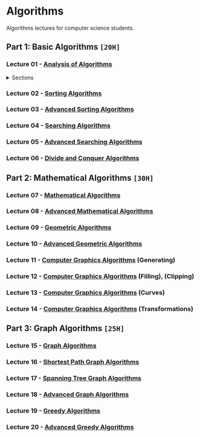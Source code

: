 # Algorithms
Algorithms lectures for computer science students.

## Part 1: Basic Algorithms `[20H]`

### Lecture 01 - [Analysis of Algorithms](https://github.com/cs-MohamedAyman/Algorithms/tree/master/Lecture%2001%20-%20Analysis%20of%20Algorithms)
<details>
	<summary>Sections</summary>
- Analysis Methods for Complexity
- Substitution Method
- Recurrence Tree Method
- Master Method
</details>

### Lecture 02 - [Sorting Algorithms](https://github.com/cs-MohamedAyman/Algorithms/tree/master/Lecture%2002%20-%20Sorting%20Algorithms)
### Lecture 03 - [Advanced Sorting Algorithms](https://github.com/cs-MohamedAyman/Algorithms/tree/master/Lecture%2003%20-%20Advanced%20Sorting%20Algorithms)
### Lecture 04 - [Searching Algorithms](https://github.com/cs-MohamedAyman/Algorithms/tree/master/Lecture%2004%20-%20Searching%20Algorithms)
### Lecture 05 - [Advanced Searching Algorithms](https://github.com/cs-MohamedAyman/Algorithms/tree/master/Lecture%2005%20-%20Advanced%20Searching%20Algorithms)
### Lecture 06 - [Divide and Conquer Algorithms](https://github.com/cs-MohamedAyman/Algorithms/tree/master/Lecture%2006%20-%20Divide%20and%20Conquer%20Algorithms)

## Part 2: Mathematical Algorithms `[30H]`

### Lecture 07 - [Mathematical Algorithms](https://github.com/cs-MohamedAyman/Algorithms/tree/master/Lecture%2007%20-%20Mathematical%20Algorithms)
### Lecture 08 - [Advanced Mathematical Algorithms](https://github.com/cs-MohamedAyman/Algorithms/tree/master/Lecture%2008%20-%20Advanced%20Mathematical%20Algorithms)
### Lecture 09 - [Geometric Algorithms](https://github.com/cs-MohamedAyman/Algorithms/tree/master/Lecture%2009%20-%20Geometric%20Algorithms)
### Lecture 10 - [Advanced Geometric Algorithms](https://github.com/cs-MohamedAyman/Algorithms/tree/master/Lecture%2010%20-%20Advanced%20Geometric%20Algorithms)
### Lecture 11 - [Computer Graphics Algorithms](https://github.com/cs-MohamedAyman/Algorithms/tree/master/Lecture%2011%20-%20Computer%20Graphics%20Algorithms) (Generating)
### Lecture 12 - [Computer Graphics Algorithms](https://github.com/cs-MohamedAyman/Algorithms/tree/master/Lecture%2012%20-%20Computer%20Graphics%20Algorithms) (Filling), (Clipping)
### Lecture 13 - [Computer Graphics Algorithms](https://github.com/cs-MohamedAyman/Algorithms/tree/master/Lecture%2013%20-%20Computer%20Graphics%20Algorithms) (Curves)
### Lecture 14 - [Computer Graphics Algorithms](https://github.com/cs-MohamedAyman/Algorithms/tree/master/Lecture%2014%20-%20Computer%20Graphics%20Algorithms) (Transformations)

## Part 3: Graph Algorithms `[25H]`

### Lecture 15 - [Graph Algorithms](https://github.com/cs-MohamedAyman/Algorithms/tree/master/Lecture%2015%20-%20Graph%20Algorithms)
### Lecture 16 - [Shortest Path Graph Algorithms](https://github.com/cs-MohamedAyman/Algorithms/tree/master/Lecture%2016%20-%20Spanning%20Tree%20Graph%20Algorithms)
### Lecture 17 - [Spanning Tree Graph Algorithms](https://github.com/cs-MohamedAyman/Algorithms/tree/master/Lecture%2017%20-%20Shortest%20Path%20Graph%20Algorithms)
### Lecture 18 - [Advanced Graph Algorithms](https://github.com/cs-MohamedAyman/Algorithms/tree/master/Lecture%2018%20-%20Advanced%20Graph%20Algorithms)
### Lecture 19 - [Greedy Algorithms](https://github.com/cs-MohamedAyman/Algorithms/tree/master/Lecture%2019%20-%20Greedy%20Algorithms)
### Lecture 20 - [Advanced Greedy Algorithms](https://github.com/cs-MohamedAyman/Algorithms/tree/master/Lecture%2020%20-%20Advanced%20Greedy%20Algorithms)
